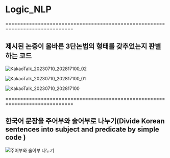 # Logic_NLP
=============================================================================





## 제시된 논증이 올바른 3단논법의 형태를 갖추었는지 판별하는 코드

![KakaoTalk_20230710_202817100_02](https://github.com/ssanatos/Logic_NLP/assets/79293543/fc041634-876f-4285-9719-d69a079dcc1b)

![KakaoTalk_20230710_202817100_01](https://github.com/ssanatos/Logic_NLP/assets/79293543/37dd8557-003d-4685-a85e-1c281de7619e)

![KakaoTalk_20230710_202817100](https://github.com/ssanatos/Logic_NLP/assets/79293543/b89d5b03-8b98-427a-8678-59e27a7f720e)



=============================================================================
## 한국어 문장을 주어부와 술어부로 나누기(Divide Korean sentences into subject and predicate by simple code )
![주어부와 술어부 나누기](https://user-images.githubusercontent.com/79293543/233848029-baee4c24-9649-4e31-8112-be6173f029cd.png)


